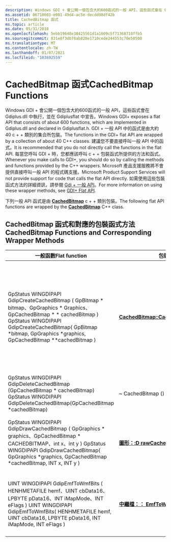 ```yaml
---
description: Windows GDI + 會公開一個包含大約600函式的一般 API，這些函式會在 Gdiplus.dll 中執行，並在 Gdiplusflat 中宣告。
ms.assetid: 06718603-e001-49d4-ac5e-decdd98df42b
title: CachedBitmap 函式
ms.topic: article
ms.date: 05/31/2018
ms.openlocfilehash: 5ebb19648e38425561d1a1609c5f71368718ffb5
ms.sourcegitcommit: 831e8f3db78ab820e1710cede244553c70e50500
ms.translationtype: MT
ms.contentlocale: zh-TW
ms.lasthandoff: 01/07/2021
ms.locfileid: "103692559"
---
```

# <a name="cachedbitmap-functions"></a><span data-ttu-id="ec5ab-103">CachedBitmap 函式</span><span class="sxs-lookup"><span data-stu-id="ec5ab-103">CachedBitmap Functions</span></span>

<span data-ttu-id="ec5ab-104">Windows GDI + 會公開一個包含大約600函式的一般 API，這些函式會在 Gdiplus.dll 中執行，並在 Gdiplusflat 中宣告。</span><span class="sxs-lookup"><span data-stu-id="ec5ab-104">Windows GDI+ exposes a flat API that consists of about 600 functions, which are implemented in Gdiplus.dll and declared in Gdiplusflat.h.</span></span> <span data-ttu-id="ec5ab-105">GDI + 一般 API 中的函式是由大約 40 c + + 類別的集合所包裝。</span><span class="sxs-lookup"><span data-stu-id="ec5ab-105">The functions in the GDI+ flat API are wrapped by a collection of about 40 C++ classes.</span></span> <span data-ttu-id="ec5ab-106">建議您不要直接呼叫一般 API 中的函式。</span><span class="sxs-lookup"><span data-stu-id="ec5ab-106">It is recommended that you do not directly call the functions in the flat API.</span></span> <span data-ttu-id="ec5ab-107">每當您呼叫 GDI + 時，您都應該呼叫 c + + 包裝函式所提供的方法和函式。</span><span class="sxs-lookup"><span data-stu-id="ec5ab-107">Whenever you make calls to GDI+, you should do so by calling the methods and functions provided by the C++ wrappers.</span></span> <span data-ttu-id="ec5ab-108">Microsoft 產品支援服務將不會提供直接呼叫一般 API 的程式碼支援。</span><span class="sxs-lookup"><span data-stu-id="ec5ab-108">Microsoft Product Support Services will not provide support for code that calls the flat API directly.</span></span> <span data-ttu-id="ec5ab-109">如需使用這些包裝函式方法的詳細資訊，請參閱 [Gdi + 一般 API](-gdiplus-flatapi-flat.md)。</span><span class="sxs-lookup"><span data-stu-id="ec5ab-109">For more information on using these wrapper methods, see [GDI+ Flat API](-gdiplus-flatapi-flat.md).</span></span>

<span data-ttu-id="ec5ab-110">下列一般 API 函式是由 [**CachedBitmap**](/windows/desktop/api/gdiplusheaders/nl-gdiplusheaders-cachedbitmap) c + + 類別包裝。</span><span class="sxs-lookup"><span data-stu-id="ec5ab-110">The following flat API functions are wrapped by the [**CachedBitmap**](/windows/desktop/api/gdiplusheaders/nl-gdiplusheaders-cachedbitmap) C++ class.</span></span>

## <a name="cachedbitmap-functions-and-corresponding-wrapper-methods"></a><span data-ttu-id="ec5ab-111">CachedBitmap 函式和對應的包裝函式方法</span><span class="sxs-lookup"><span data-stu-id="ec5ab-111">CachedBitmap Functions and Corresponding Wrapper Methods</span></span>



| <span data-ttu-id="ec5ab-112">一般函數</span><span class="sxs-lookup"><span data-stu-id="ec5ab-112">Flat function</span></span>                                                                                                             | <span data-ttu-id="ec5ab-113">包裝函式方法</span><span class="sxs-lookup"><span data-stu-id="ec5ab-113">Wrapper method</span></span>                                                                                  | <span data-ttu-id="ec5ab-114">Description</span><span class="sxs-lookup"><span data-stu-id="ec5ab-114">Description</span></span>                                                                                                                                                                                                                                                                                                                                                                                                                    |
|---------------------------------------------------------------------------------------------------------------------------|-------------------------------------------------------------------------------------------------|--------------------------------------------------------------------------------------------------------------------------------------------------------------------------------------------------------------------------------------------------------------------------------------------------------------------------------------------------------------------------------------------------------------------------------|
| <span data-ttu-id="ec5ab-115">GpStatus WINGDIPAPI GdipCreateCachedBitmap ( GpBitmap \* bitmap、GpGraphics \* Graphics、GpCachedBitmap \* \* cachedBitmap ) </span><span class="sxs-lookup"><span data-stu-id="ec5ab-115">GpStatus WINGDIPAPI GdipCreateCachedBitmap( GpBitmap \*bitmap, GpGraphics \*graphics, GpCachedBitmap \*\*cachedBitmap )</span></span>   | <span data-ttu-id="ec5ab-116">[**CachedBitmap::CachedBitmap**](/windows/win32/api/gdiplusheaders/nf-gdiplusheaders-cachedbitmap-cachedbitmap(constcachedbitmap_))</span><span class="sxs-lookup"><span data-stu-id="ec5ab-116">[**CachedBitmap::CachedBitmap**](/windows/win32/api/gdiplusheaders/nf-gdiplusheaders-cachedbitmap-cachedbitmap(constcachedbitmap_))</span></span> | <span data-ttu-id="ec5ab-117">根據 [**點陣圖**](/windows/desktop/api/gdiplusheaders/nl-gdiplusheaders-bitmap)物件和 [**圖形**](/windows/desktop/api/gdiplusgraphics/nl-gdiplusgraphics-graphics)物件建立 [**CachedBitmap：： CachedBitmap**](/windows/win32/api/gdiplusheaders/nf-gdiplusheaders-cachedbitmap-cachedbitmap(constcachedbitmap_))物件。</span><span class="sxs-lookup"><span data-stu-id="ec5ab-117">Creates a [**CachedBitmap::CachedBitmap**](/windows/win32/api/gdiplusheaders/nf-gdiplusheaders-cachedbitmap-cachedbitmap(constcachedbitmap_)) object based on a [**Bitmap**](/windows/desktop/api/gdiplusheaders/nl-gdiplusheaders-bitmap) object and a [**Graphics**](/windows/desktop/api/gdiplusgraphics/nl-gdiplusgraphics-graphics) object.</span></span> <span data-ttu-id="ec5ab-118">快取的點陣圖會接受 **點陣圖** 物件的圖元資料，並將其儲存為針對與 **圖形** 物件相關聯的顯示裝置所優化的格式。</span><span class="sxs-lookup"><span data-stu-id="ec5ab-118">The cached bitmap takes the pixel data from the **Bitmap** object and stores it in a format that is optimized for the display device associated with the **Graphics** object.</span></span> |
| <span data-ttu-id="ec5ab-119">GpStatus WINGDIPAPI GdipDeleteCachedBitmap (GpCachedBitmap \* cachedBitmap) </span><span class="sxs-lookup"><span data-stu-id="ec5ab-119">GpStatus WINGDIPAPI GdipDeleteCachedBitmap(GpCachedBitmap \*cachedBitmap)</span></span><br/>                                      | <span data-ttu-id="ec5ab-120">~ CachedBitmap () </span><span class="sxs-lookup"><span data-stu-id="ec5ab-120">~CachedBitmap()</span></span>                                                                                 | <span data-ttu-id="ec5ab-121">清除 [**CachedBitmap**](/windows/desktop/api/gdiplusheaders/nl-gdiplusheaders-cachedbitmap) 物件所使用的資源。</span><span class="sxs-lookup"><span data-stu-id="ec5ab-121">Cleans up resources used by a [**CachedBitmap**](/windows/desktop/api/gdiplusheaders/nl-gdiplusheaders-cachedbitmap) object.</span></span>                                                                                                                                                                                                                                                                                                                                |
| <span data-ttu-id="ec5ab-122">GpStatus WINGDIPAPI GdipDrawCachedBitmap ( GpGraphics \* graphics、GpCachedBitmap \* CACHEDBITMAP、int x、int y ) </span><span class="sxs-lookup"><span data-stu-id="ec5ab-122">GpStatus WINGDIPAPI GdipDrawCachedBitmap( GpGraphics \*graphics, GpCachedBitmap \*cachedBitmap, INT x, INT y )</span></span>            | [<span data-ttu-id="ec5ab-123">**圖形：:D rawCachedBitmap**</span><span class="sxs-lookup"><span data-stu-id="ec5ab-123">**Graphics::DrawCachedBitmap**</span></span>](/windows/desktop/api/Gdiplusgraphics/nf-gdiplusgraphics-graphics-drawcachedbitmap)          | <span data-ttu-id="ec5ab-124">[**Graphics：:D rawcachedbitmap**](/windows/desktop/api/Gdiplusgraphics/nf-gdiplusgraphics-graphics-drawcachedbitmap)方法會繪製儲存在 [**CachedBitmap**](/windows/desktop/api/gdiplusheaders/nl-gdiplusheaders-cachedbitmap)物件中的影像。</span><span class="sxs-lookup"><span data-stu-id="ec5ab-124">The [**Graphics::DrawCachedBitmap**](/windows/desktop/api/Gdiplusgraphics/nf-gdiplusgraphics-graphics-drawcachedbitmap) method draws the image stored in a [**CachedBitmap**](/windows/desktop/api/gdiplusheaders/nl-gdiplusheaders-cachedbitmap) object.</span></span>                                                                                                                                                                                                                                |
| <span data-ttu-id="ec5ab-125">UINT WINGDIPAPI GdipEmfToWmfBits ( HENHMETAFILE hemf、UINT cbData16、LPBYTE pData16、INT iMapMode、INT eFlags ) </span><span class="sxs-lookup"><span data-stu-id="ec5ab-125">UINT WINGDIPAPI GdipEmfToWmfBits( HENHMETAFILE hemf, UINT cbData16, LPBYTE pData16, INT iMapMode, INT eFlags )</span></span><br/> | [<span data-ttu-id="ec5ab-126">**中繼檔：： EmfToWmfBits**</span><span class="sxs-lookup"><span data-stu-id="ec5ab-126">**Metafile::EmfToWmfBits**</span></span>](/windows/desktop/api/gdiplusheaders/nf-gdiplusheaders-metafile-emftowmfbits)                         | <span data-ttu-id="ec5ab-127">將增強格式的中繼檔轉換成 Windows 中繼檔格式 (WMF) 中繼檔，並將轉換的記錄儲存在指定的緩衝區中。</span><span class="sxs-lookup"><span data-stu-id="ec5ab-127">Converts an enhanced-format metafile to a Windows Metafile Format (WMF) metafile and stores the converted records in a specified buffer.</span></span>                                                                                                                                                                                                                                                                                       |



 

 

